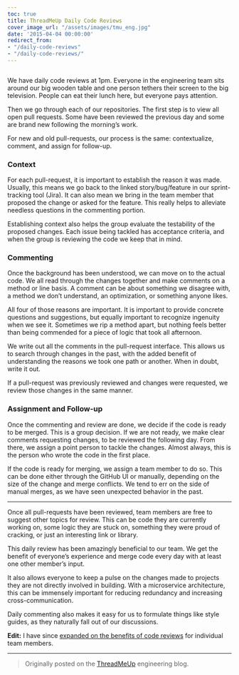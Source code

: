```yaml
---
toc: true
title: ThreadMeUp Daily Code Reviews
cover_image_url: "/assets/images/tmu_eng.jpg"
date: '2015-04-04 00:00:00'
redirect_from:
- "/daily-code-reviews"
- "/daily-code-reviews/"
---
```


<figure class="kg-card kg-image-card"><img src="/assets/images/tmu_eng.jpg" class="kg-image" alt ></figure>

We have daily code reviews at 1pm. Everyone in the engineering team sits around our big wooden table and one person tethers their screen to the big television. People can eat their lunch here, but everyone pays attention.

Then we go through each of our repositories. The first step is to view all open pull requests. Some have been reviewed the previous day and some are brand new following the morning’s work.

For new and old pull-requests, our process is the same: contextualize, comment, and assign for follow-up.

### Context

For each pull-request, it is important to establish the reason it was made. Usually, this means we go back to the linked story/bug/feature in our sprint-tracking tool (Jira). It can also mean we bring in the team member that proposed the change or asked for the feature. This really helps to alleviate needless questions in the commenting portion.

Establishing context also helps the group evaluate the testability of the proposed changes. Each issue being tackled has acceptance criteria, and when the group is reviewing the code we keep that in mind.

### Commenting

Once the background has been understood, we can move on to the actual code. We all read through the changes together and make comments on a method or line basis. A comment can be about something we disagree with, a method we don’t understand, an optimization, or something anyone likes.

All four of those reasons are important. It is important to provide concrete questions and suggestions, but equally important to recognize ingenuity when we see it. Sometimes we rip a method apart, but nothing feels better than being commended for a piece of logic that took all afternoon.

We write out all the comments in the pull-request interface. This allows us to search through changes in the past, with the added benefit of understanding the reasons we took one path or another. When in doubt, write it out.

If a pull-request was previously reviewed and changes were requested, we review those changes in the same manner.

### Assignment and Follow-up

Once the commenting and review are done, we decide if the code is ready to be merged. This is a group decision. If we are not ready, we make clear comments requesting changes, to be reviewed the following day. From there, we assign a point person to tackle the changes. Almost always, this is the person who wrote the code in the first place.

If the code is ready for merging, we assign a team member to do so. This can be done either through the GitHub UI or manually, depending on the size of the change and merge conflicts. We tend to err on the side of manual merges, as we have seen unexpected behavior in the past.

* * *

Once all pull-requests have been reviewed, team members are free to suggest other topics for review. This can be code they are currently working on, some logic they are stuck on, something they were proud of cracking, or just an interesting link or library.

This daily review has been amazingly beneficial to our team. We get the benefit of everyone’s experience and merge code every day with at least one other member’s input.

It also allows everyone to keep a pulse on the changes made to projects they are not directly involved in building. With a microservice architecture, this can be immensely important for reducing redundancy and increasing cross-communication.

Daily commenting also makes it easy for us to formulate things like style guides, as they naturally fall out of our discussions.

**Edit:** I have since [expanded on the benefits of code reviews]( /2016/08/11/the-benefits-of-daily-code-review/) for individual team members.

* * *

> Originally posted on the [ThreadMeUp](//threadmeup.com) engineering blog.

